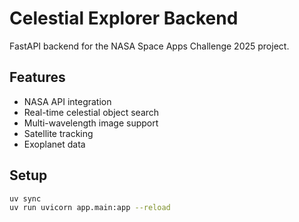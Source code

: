 # Celestial Explorer Backend

FastAPI backend for the NASA Space Apps Challenge 2025 project.

## Features

- NASA API integration
- Real-time celestial object search
- Multi-wavelength image support
- Satellite tracking
- Exoplanet data

## Setup

```bash
uv sync
uv run uvicorn app.main:app --reload
```